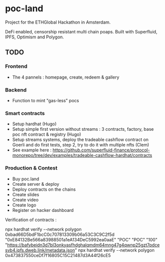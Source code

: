 # poc-land

Project for the ETHGlobal Hackathon in Amsterdam.

DeFi enabled, censorship resistant multi chain poaps. Built with Superfluid, IPFS, Optimism and Polygon.   

## TODO 

### Frontend
- The 4 pannels : homepage, create, redeem & gallery

### Backend
- Function to mint "gas-less" pocs

### Smart contracts
- Setup hardhat (Hugo)
- Setup simple first version without streams : 3 contracts, factory, base poc nft contract & registry (Hugo)
- Setup streams systems, deploy the tradeable cashflow contract on Goerli and do first tests, step 2, try to do it with multiple nfts (Clem) 
- See example here : https://github.com/superfluid-finance/protocol-monorepo/tree/dev/examples/tradeable-cashflow-hardhat/contracts

### Production & Contest
- Buy poc.land
- Create server & deploy
- Deploy contracts on the chains
- Create slides
- Create video
- Create logo
- Register on hacker dashboard



Verification of contracts : 


npx hardhat verify --network polygon 0xbad66D5bdF1bcC0c707813309b06a53C3C9C2f5d "0xE84132Be566a83988501a1eA134DeC5992ea0aaE" "POC" "POC" "100" "https://bafybeidn3d7bl3onkyasfhdghalqmdm64mng47g4qwnp25gzt7pdcesvb4.ipfs.dweb.link/metadata.json"
npx hardhat verify --network polygon 0x473837550ceDf7f16805C15C21487d3A44f26cE5


